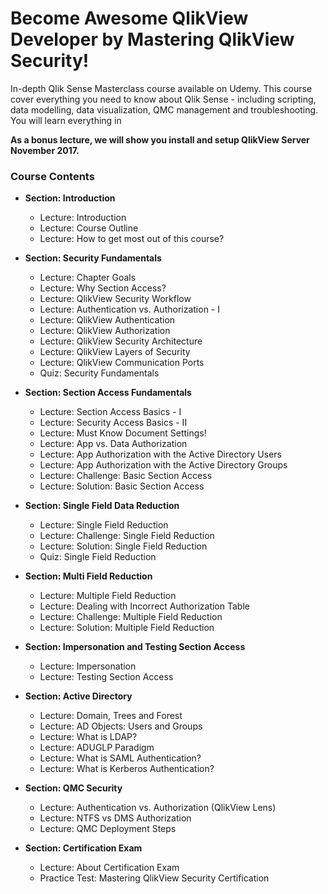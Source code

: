 # Become Awesome QlikView Developer by Mastering QlikView Security!

In-depth Qlik Sense Masterclass course available on Udemy. This course cover everything you need to know about Qlik Sense - including scripting, data modelling, data visualization, QMC management and troubleshooting. You will learn everything in 

**As a bonus lecture, we will show you install and setup QlikView Server November 2017.**

### Course Contents

* **Section: Introduction**
  * Lecture: Introduction
  * Lecture: Course Outline
  * Lecture: How to get most out of this course?
  
* **Section: Security Fundamentals**
  * Lecture: Chapter Goals
  * Lecture: Why Section Access?
  * Lecture: QlikView Security Workflow
  * Lecture: Authentication vs. Authorization - I
  * Lecture: QlikView Authentication
  * Lecture: QlikView Authorization
  * Lecture: QlikView Security Architecture
  * Lecture: QlikView Layers of Security
  * Lecture: QlikView Communication Ports
  * Quiz: Security Fundamentals


* **Section: Section Access Fundamentals**
  * Lecture: Section Access Basics - I
  * Lecture: Security Access Basics - II
  * Lecture: Must Know Document Settings!
  * Lecture: App vs. Data Authorization
  * Lecture: App Authorization with the Active Directory Users
  * Lecture: App Authorization with the Active Directory Groups
  * Lecture: Challenge: Basic Section Access
  * Lecture: Solution: Basic Section Access


* **Section: Single Field Data Reduction**
  * Lecture: Single Field Reduction
  * Lecture: Challenge: Single Field Reduction
  * Lecture: Solution: Single Field Reduction
  * Quiz: Single Field Reduction


* **Section: Multi Field Reduction**
  * Lecture: Multiple Field Reduction
  * Lecture: Dealing with Incorrect Authorization Table
  * Lecture: Challenge: Multiple Field Reduction
  * Lecture: Solution: Multiple Field Reduction


* **Section: Impersonation and Testing Section Access**
  * Lecture: Impersonation
  * Lecture: Testing Section Access


* **Section: Active Directory**
  * Lecture: Domain, Trees and Forest
  * Lecture: AD Objects: Users and Groups
  * Lecture: What is LDAP?
  * Lecture: ADUGLP Paradigm
  * Lecture: What is SAML Authentication?
  * Lecture: What is Kerberos Authentication?


* **Section: QMC Security**
  * Lecture: Authentication vs. Authorization (QlikView Lens)
  * Lecture: NTFS vs DMS Authorization
  * Lecture: QMC Deployment Steps
  

* **Section: Certification Exam**
  * Lecture: About Certification Exam
  * Practice Test: Mastering QlikView Security Certification

